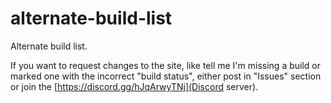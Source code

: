 # alternate-build-list
Alternate build list.

If you want to request changes to the site, like tell me I'm missing a build or marked one with the incorrect "build status", either post in "Issues" section or join the [https://discord.gg/hJqArwyTNj](Discord server).

